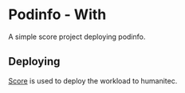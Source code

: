 # Podinfo - With

A simple score project deploying podinfo.

## Deploying

[Score](https://score.dev/) is used to deploy the workload to humanitec.

